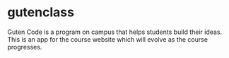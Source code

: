 gutenclass
==========

Guten Code is a program on campus that helps students build their ideas. This is an app for the course website which will evolve as the course progresses.
